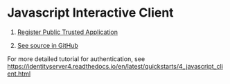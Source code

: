 # Javascript Interactive Client

1. [Register Public Trusted Application](../common-tasks/register-trusted-app.md#register-interactive-public-application)

2. [See source in GitHub](https://github.com/ErpNetDocs/dev/tree/master/guides/samples/src/jsclient)

For more detailed tutorial for authentication, see <https://identityserver4.readthedocs.io/en/latest/quickstarts/4_javascript_client.html>
